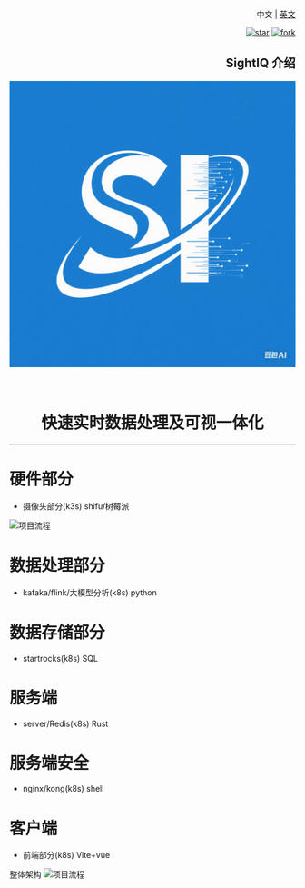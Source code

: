 <div align="right">

中文 | [英文](README-en.md)

[![star](https://gitee.com/wdep/sightiq/badge/star.svg?theme=dark)](https://gitee.com/wdep/sightiq/stargazers)
[![fork](https://gitee.com/wdep/sightiq/badge/fork.svg?theme=dark)](https://gitee.com/wdep/sightiq/members)

## SightIQ 介绍

<div align="center">
<img width="900px" src="./logo.png"></img>
</div>
</div>
 
<div align="center">

<h1 style="border-bottom: none">
<br>
    快速实时数据处理及可视一体化
<br />
</h1>
</div>

<hr/>

# 硬件部分

- 摄像头部分(k3s) shifu/树莓派

![项目流程](硬件部分架构.svg)

# 数据处理部分
- kafaka/flink/大模型分析(k8s) python

# 数据存储部分
- startrocks(k8s) SQL

# 服务端
- server/Redis(k8s) Rust

# 服务端安全
- nginx/kong(k8s) shell

# 客户端
- 前端部分(k8s) Vite+vue


整体架构
![项目流程](project-Flow.svg)
